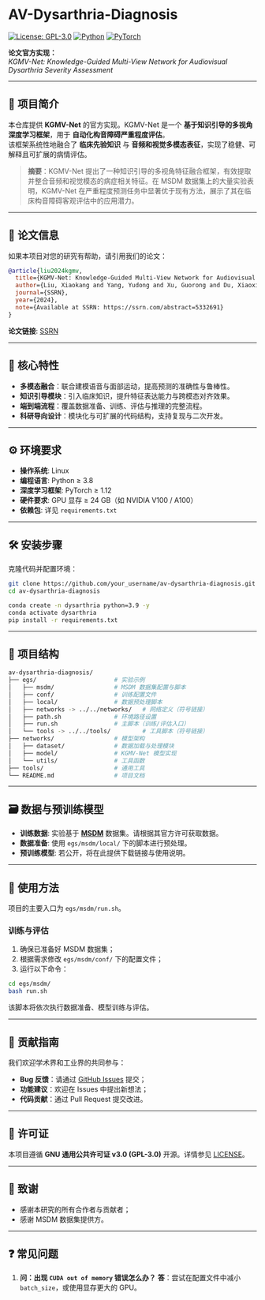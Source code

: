 # AV-Dysarthria-Diagnosis

[![License: GPL-3.0](https://img.shields.io/badge/License-GPLv3-blue.svg)](https://www.gnu.org/licenses/gpl-3.0) 
[![Python](https://img.shields.io/badge/Python-3.8%2B-blue)](https://www.python.org/) 
[![PyTorch](https://img.shields.io/badge/PyTorch-1.12%2B-red)](https://pytorch.org/)

**论文官方实现：**  
*KGMV-Net: Knowledge-Guided Multi-View Network for Audiovisual Dysarthria Severity Assessment*  

---

## 📌 项目简介

本仓库提供 **KGMV-Net** 的官方实现。KGMV-Net 是一个 **基于知识引导的多视角深度学习框架**，用于 **自动化构音障碍严重程度评估**。  
该框架系统性地融合了 **临床先验知识** 与 **音频和视觉多模态表征**，实现了稳健、可解释且可扩展的病情评估。  

> **摘要**：KGMV-Net 提出了一种知识引导的多视角特征融合框架，有效提取并整合音频和视觉模态的病症相关特征。在 MSDM 数据集上的大量实验表明，KGMV-Net 在严重程度预测任务中显著优于现有方法，展示了其在临床构音障碍客观评估中的应用潜力。

---

## 📖 论文信息

如果本项目对您的研究有帮助，请引用我们的论文：  

```bibtex
@article{liu2024kgmv,
  title={KGMV-Net: Knowledge-Guided Multi-View Network for Audiovisual Dysarthria Severity Assessment},
  author={Liu, Xiaokang and Yang, Yudong and Xu, Guorong and Du, Xiaoxia and Su, Rongfeng and Wang, Lan and Yan, Nan},
  journal={SSRN},
  year={2024},
  note={Available at SSRN: https://ssrn.com/abstract=5332691}
}
```

**论文链接**: [SSRN](https://ssrn.com/abstract=5332691)

---

## 🚀 核心特性

* **多模态融合**：联合建模语音与面部运动，提高预测的准确性与鲁棒性。
* **知识引导模块**：引入临床知识，提升特征表达能力与跨模态对齐效果。
* **端到端流程**：覆盖数据准备、训练、评估与推理的完整流程。
* **科研导向设计**：模块化与可扩展的代码结构，支持复现与二次开发。

---

## ⚙️ 环境要求

* **操作系统**: Linux
* **编程语言**: Python ≥ 3.8
* **深度学习框架**: PyTorch ≥ 1.12
* **硬件要求**: GPU 显存 ≥ 24 GB（如 NVIDIA V100 / A100）
* **依赖包**: 详见 `requirements.txt`

---

## 🛠️ 安装步骤

克隆代码并配置环境：

```bash
git clone https://github.com/your_username/av-dysarthria-diagnosis.git
cd av-dysarthria-diagnosis

conda create -n dysarthria python=3.9 -y
conda activate dysarthria
pip install -r requirements.txt
```

---

## 📁 项目结构

```bash
av-dysarthria-diagnosis/
├── egs/                      # 实验示例
│   ├── msdm/                 # MSDM 数据集配置与脚本
│   ├── conf/                 # 训练配置文件
│   ├── local/                # 数据预处理脚本
│   ├── networks -> ../../networks/   # 网络定义（符号链接）
│   ├── path.sh               # 环境路径设置
│   ├── run.sh                # 主脚本（训练/评估入口）
│   └── tools -> ../../tools/         # 工具脚本（符号链接）
├── networks/                 # 模型架构
│   ├── dataset/              # 数据加载与处理模块
│   ├── model/                # KGMV-Net 模型实现
│   └── utils/                # 工具函数
├── tools/                    # 通用工具
└── README.md                 # 项目文档
```

---

## 🗃️ 数据与预训练模型

* **训练数据**: 实验基于 **[MSDM](https://huanraozhineng1.github.io/MSDM/)** 数据集。请根据其官方许可获取数据。
* **数据准备**: 使用 `egs/msdm/local/` 下的脚本进行预处理。
* **预训练模型**: 若公开，将在此提供下载链接与使用说明。

---

## 🚀 使用方法

项目的主要入口为 `egs/msdm/run.sh`。

### 训练与评估

1. 确保已准备好 MSDM 数据集；
2. 根据需求修改 `egs/msdm/conf/` 下的配置文件；
3. 运行以下命令：

```bash
cd egs/msdm/
bash run.sh
```

该脚本将依次执行数据准备、模型训练与评估。

---

## 🤝 贡献指南

我们欢迎学术界和工业界的共同参与：

* **Bug 反馈**：请通过 [GitHub Issues](../../issues) 提交；
* **功能建议**：欢迎在 Issues 中提出新想法；
* **代码贡献**：通过 Pull Request 提交改进。

---

## 📄 许可证

本项目遵循 **GNU 通用公共许可证 v3.0 (GPL-3.0)** 开源。详情参见 [LICENSE](LICENSE)。

---

## 🙏 致谢

* 感谢本研究的所有合作者与贡献者；
* 感谢 MSDM 数据集提供方。

---

## ❓ 常见问题

1. **问：出现 `CUDA out of memory` 错误怎么办？**
   **答**：尝试在配置文件中减小 `batch_size`，或使用显存更大的 GPU。
